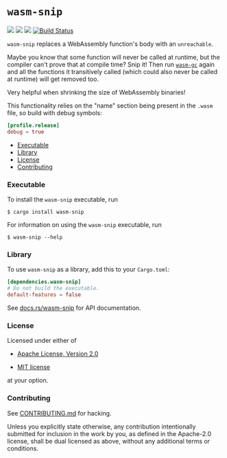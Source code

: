 # `wasm-snip`

[![](https://docs.rs/wasm-snip/badge.svg)](https://docs.rs/wasm-snip/) [![](https://img.shields.io/crates/v/wasm-snip.svg)](https://crates.io/crates/wasm-snip) [![](https://img.shields.io/crates/d/wasm-snip.png)](https://crates.io/crates/wasm-snip) [![Build Status](https://travis-ci.org/fitzgen/wasm-snip.png?branch=master)](https://travis-ci.org/fitzgen/wasm-snip)

`wasm-snip` replaces a WebAssembly function's body with an `unreachable`.

Maybe you know that some function will never be called at runtime, but the
compiler can't prove that at compile time? Snip it! Then run
[`wasm-gc`][wasm-gc] again and all the functions it transitively called (which
could also never be called at runtime) will get removed too.

[wasm-gc]: https://github.com/alexcrichton/wasm-gc

Very helpful when shrinking the size of WebAssembly binaries!

This functionality relies on the "name" section being present in the `.wasm`
file, so build with debug symbols:

```toml
[profile.release]
debug = true
```

* [Executable](#executable)
* [Library](#library)
* [License](#license)
* [Contributing](#contributing)

### Executable

To install the `wasm-snip` executable, run

```
$ cargo install wasm-snip
```

For information on using the `wasm-snip` executable, run

```
$ wasm-snip --help
```

### Library

To use `wasm-snip` as a library, add this to your `Cargo.toml`:

```toml
[dependencies.wasm-snip]
# Do not build the executable.
default-features = false
```

See [docs.rs/wasm-snip][docs] for API documentation.

[docs]: https://docs.rs/wasm-snip

### License

Licensed under either of

 * [Apache License, Version 2.0](http://www.apache.org/licenses/LICENSE-2.0)

 * [MIT license](http://opensource.org/licenses/MIT)

at your option.

### Contributing

See
[CONTRIBUTING.md](https://github.com/fitzgen/wasm-snip/blob/master/CONTRIBUTING.md)
for hacking.

Unless you explicitly state otherwise, any contribution intentionally submitted
for inclusion in the work by you, as defined in the Apache-2.0 license, shall be
dual licensed as above, without any additional terms or conditions.


